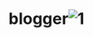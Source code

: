 # blogger![1](https://user-images.githubusercontent.com/82675874/218371601-aca5fce3-8256-4319-bf73-e68393ae06ad.jpg)

